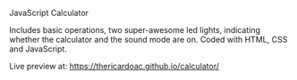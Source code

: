 JavaScript Calculator

Includes basic operations, two super-awesome led lights, indicating whether the calculator and the sound mode are on.
Coded with HTML, CSS and JavaScript.

Live preview at: https://thericardoac.github.io/calculator/
